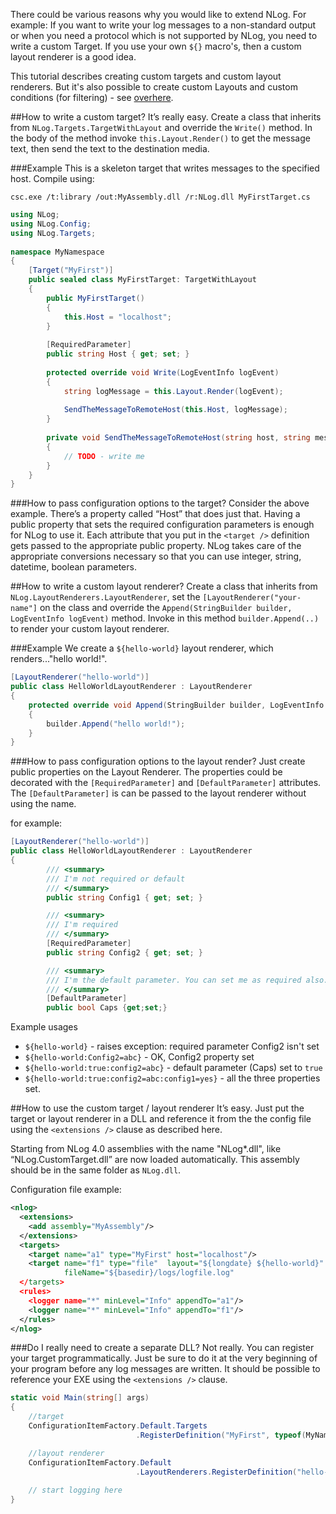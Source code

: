 There could be various reasons why you would like to extend NLog. For example: If you want to write your log messages to a non-standard output or when you need a protocol which is not supported by NLog, you need to write a custom Target. If you use your own `${}` macro's, then a custom layout renderer is a good idea.  

This tutorial describes creating custom targets and custom layout renderers. But it's also possible to create custom Layouts and custom conditions (for filtering) - see [overhere](https://github.com/NLog/NLog/wiki/Conditions#extensibility). 

##How to write a custom target?
It’s really easy. Create a class that inherits from `NLog.Targets.TargetWithLayout` and override the `Write()` method. In the body of the method invoke `this.Layout.Render()` to get the message text, then send the text to the destination media.




###Example
This is a skeleton target that writes messages to the specified host. Compile using:

`csc.exe /t:library /out:MyAssembly.dll /r:NLog.dll MyFirstTarget.cs`
```csharp
using NLog;
using NLog.Config;
using NLog.Targets;
 
namespace MyNamespace 
{ 
    [Target("MyFirst")] 
    public sealed class MyFirstTarget: TargetWithLayout 
    { 
        public MyFirstTarget()
        {
            this.Host = "localhost";
        }
 
        [RequiredParameter] 
        public string Host { get; set; }
 
        protected override void Write(LogEventInfo logEvent) 
        { 
            string logMessage = this.Layout.Render(logEvent); 
 
            SendTheMessageToRemoteHost(this.Host, logMessage); 
        } 
 
        private void SendTheMessageToRemoteHost(string host, string message) 
        { 
            // TODO - write me 
        } 
    } 
}
```

###How to pass configuration options to the target?
Consider the above example. There’s a property called “Host” that does just that. Having a public property that sets the required configuration parameters is enough for NLog to use it. Each attribute that you put in the `<target />` definition gets passed to the appropriate public property. NLog takes care of the appropriate conversions necessary so that you can use integer, string, datetime, boolean parameters.

##How to write a custom layout renderer?
Create a class that inherits from `NLog.LayoutRenderers.LayoutRenderer`, set the `[LayoutRenderer("your-name"]` on the class and override the `Append(StringBuilder builder, LogEventInfo logEvent)` method. 
Invoke in this method `builder.Append(..)` to render your custom layout renderer.

###Example
We create a `${hello-world}` layout renderer, which renders..."hello world!".

```c#
[LayoutRenderer("hello-world")]
public class HelloWorldLayoutRenderer : LayoutRenderer
{
    protected override void Append(StringBuilder builder, LogEventInfo logEvent)
    {
        builder.Append("hello world!");
    }
}


```

###How to pass configuration options to the layout render?
Just create public properties on the Layout Renderer. The properties could be decorated with the `[RequiredParameter]` and `[DefaultParameter]` attributes. The `[DefaultParameter]` is can be passed to the layout renderer without using the name.



for example:

```c#
[LayoutRenderer("hello-world")]
public class HelloWorldLayoutRenderer : LayoutRenderer
{
        /// <summary>
        /// I'm not required or default
        /// </summary>
        public string Config1 { get; set; }

        /// <summary>
        /// I'm required
        /// </summary>
        [RequiredParameter]
        public string Config2 { get; set; }

        /// <summary>
        /// I'm the default parameter. You can set me as required also.
        /// </summary>
        [DefaultParameter]
        public bool Caps {get;set;}

```

Example usages

- `${hello-world}` - raises exception: required parameter Config2 isn't set
- `${hello-world:Config2=abc}` - OK, Config2 property set
- `${hello-world:true:config2=abc}` - default parameter (Caps) set to `true`
- `${hello-world:true:config2=abc:config1=yes}` - all the three properties set.

##How to use the custom target / layout renderer
It’s easy. Just put the target or layout renderer in a DLL and reference it from the the config file using the `<extensions />` clause as described here.

Starting from NLog 4.0 assemblies with the name "NLog*.dll", like “NLog.CustomTarget.dll” are now loaded automatically. This assembly should be in the same folder as `NLog.dll`. 

Configuration file example:
```xml
<nlog> 
  <extensions> 
    <add assembly="MyAssembly"/> 
  </extensions> 
  <targets> 
    <target name="a1" type="MyFirst" host="localhost"/> 
    <target name="f1" type="file"  layout="${longdate} ${hello-world}" 
            fileName="${basedir}/logs/logfile.log" 
  </targets> 
  <rules> 
    <logger name="*" minLevel="Info" appendTo="a1"/> 
    <logger name="*" minLevel="Info" appendTo="f1"/> 
  </rules> 
</nlog>
```


###Do I really need to create a separate DLL?
Not really. You can register your target programmatically. Just be sure to do it at the very beginning of your program before any log messages are written. It should be possible to reference your EXE using the `<extensions />` clause.
```csharp
static void Main(string[] args) 
{ 
    //target
    ConfigurationItemFactory.Default.Targets
                            .RegisterDefinition("MyFirst", typeof(MyNamespace.MyFirstTarget));

    //layout renderer
    ConfigurationItemFactory.Default
                            .LayoutRenderers.RegisterDefinition("hello-world", typeof(MyNamespace.HelloWorldLayoutRenderer ));
 
    // start logging here 
}
```